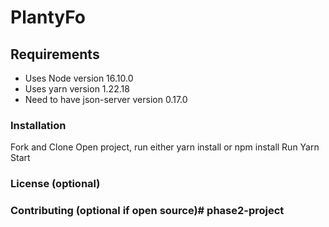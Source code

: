 # PlantyFo

## Requirements
* Uses Node version 16.10.0
* Uses yarn version 1.22.18
* Need to have json-server version 0.17.0

### Installation
Fork and Clone
Open project, run either yarn install or npm install 
Run Yarn Start

### License  (optional)

### Contributing (optional if open source)# phase2-project

